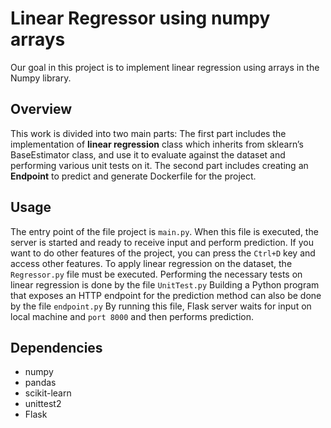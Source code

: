 # Linear Regressor using numpy arrays
Our goal in this project is to implement linear regression using arrays in the Numpy library.
## Overview
This work is divided into two main parts:
The first part includes the implementation of **linear regression** class which inherits from sklearn’s BaseEstimator class, and use it to evaluate against the dataset and performing various unit tests on it.
The second part includes creating an **Endpoint** to predict and generate Dockerfile for the project.
## Usage
The entry point of the file project is `main.py`. When this file is executed, the server is started and ready to receive input and perform prediction. If you want to do other features of the project, you can press the `Ctrl+D` key and access other features.
To apply linear regression on the dataset, the `Regressor.py` file must be executed.
Performing the necessary tests on linear regression is done by the file `UnitTest.py`
Building a Python program that exposes an HTTP endpoint for the prediction method can also be done by the file `endpoint.py`
By running this file, Flask server waits for input on local machine and `port 8000` and then performs prediction.
## Dependencies
- numpy
- pandas
- scikit-learn
- unittest2
- Flask